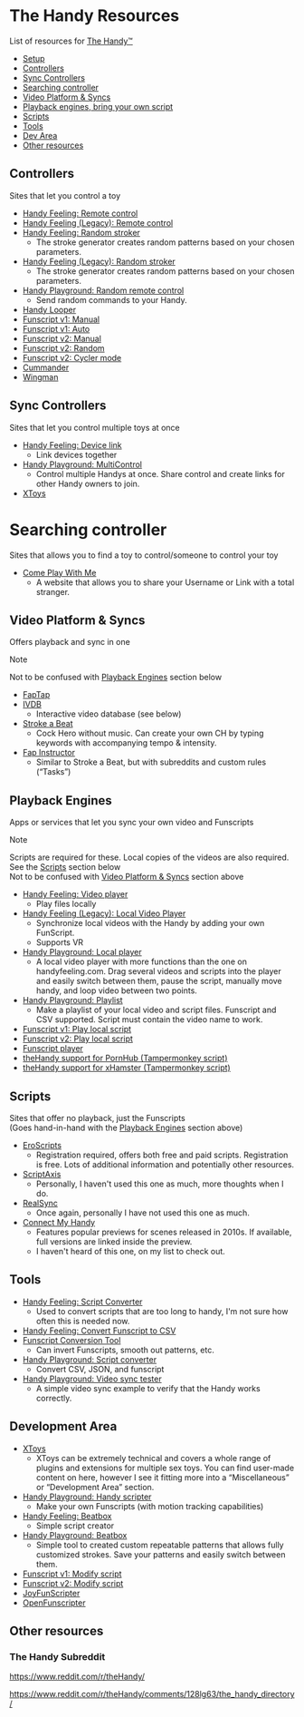 # The Handy Resources
List of resources for [The Handy™](https://www.thehandy.com/)
- [Setup](https://onboarding.handyfeeling.com/)
- [Controllers](#controllers)
- [Sync Controllers](#sync-controllers)
- [Searching controller](#searching-controller)
- [Video Platform & Syncs](#video-platform--syncs)
- [Playback engines, bring your own script](#playback-engines)
- [Scripts](#scripts)
- [Tools](#tools)
- [Dev Area](#development-area)
- [Other resources](#other-resources)

## Controllers
Sites that let you control a toy
- [Handy Feeling: Remote control](https://new.handyfeeling.com/#/remote)
- [Handy Feeling (Legacy): Remote control](https://www.handyfeeling.com/remote)
- [Handy Feeling: Random stroker](https://new.handyfeeling.com/#/random-classic)
  - The stroke generator creates random patterns based on your chosen parameters.
- [Handy Feeling (Legacy): Random stroker](https://www.handyfeeling.com/random)
  - The stroke generator creates random patterns based on your chosen parameters.
- [Handy Playground: Random remote control](https://playground.handyfeeling.com/random/index.html)
  - Send random commands to your Handy.
- [Handy Looper](https://handylooper.pages.dev/)
- [Funscript v1: Manual](https://funscript.io/manual)
- [Funscript v1: Auto](https://funscript.io/auto)
- [Funscript v2: Manual](https://beta.funscript.io/app/manual)
- [Funscript v2: Random](https://beta.funscript.io/app/random)
- [Funscript v2: Cycler mode](https://beta.funscript.io/app/cycler)
- [Cummander](https://www.cummander.com/)
- [Wingman](https://wingman.theappstore.org/)

## Sync Controllers
Sites that let you control multiple toys at once
- [Handy Feeling: Device link](https://new.handyfeeling.com/#/link)
  - Link devices together
- [Handy Playground: MultiControl](https://playground.handyfeeling.com/channel/)
  - Control multiple Handys at once. Share control and create links for other Handy owners to join.
- [XToys](https://xtoys.app/)

# Searching controller
Sites that allows you to find a toy to control/someone to control your toy
- [Come Play With Me](https://comeplaywithme.online/findpartner)
  - A website that allows you to share your Username or Link with a total stranger.

## Video Platform & Syncs
Offers playback and sync in one
> [!NOTE]  
> Not to be confused with [Playback Engines](#playback-engines) section below
- [FapTap](https://faptap.net/)
- [IVDB](https://www.ivdb.io/#/videos)
  - Interactive video database (see below)
- [Stroke a Beat](https://www.strokeabeat.com/)
  - Cock Hero without music. Can create your own CH by typing keywords with accompanying tempo & intensity.
- [Fap Instructor](https://fapinstructor.com/)
  - Similar to Stroke a Beat, but with subreddits and custom rules (“Tasks”)

## Playback Engines
Apps or services that let you sync your own video and Funscripts
> [!NOTE]  
> Scripts are required for these. Local copies of the videos are also required.  
> See the [Scripts](#scripts) section below  
> Not to be confused with [Video Platform & Syncs](#video-platform--syncs) section above
- [Handy Feeling: Video player](https://new.handyfeeling.com/#/local)
  - Play files locally
- [Handy Feeling (Legacy): Local Video Player](https://www.handyfeeling.com/local-video)
  - Synchronize local videos with the Handy by adding your own FunScript. 
  - Supports VR
- [Handy Playground: Local player](https://playground.handyfeeling.com/localplayer/index.html)
  - A local video player with more functions than the one on handyfeeling.com. Drag several videos and scripts into the player and easily switch between them, pause the script, manually move handy, and loop video between two points.
- [Handy Playground: Playlist](https://playground.handyfeeling.com/playlist/index.html)
  - Make a playlist of your local video and script files. Funscript and CSV supported. Script must contain the video name to work.
- [Funscript v1: Play local script](https://funscript.io/play)
- [Funscript v2: Play local script](https://beta.funscript.io/app/play)
- [Funscript player](https://funscriptplayer.com/)
- [theHandy support for PornHub (Tampermonkey script)](https://raw.githubusercontent.com/jabiim/theHandy_Web/master/script.js)
- [theHandy support for xHamster (Tampermonkey script)](xhamster.js)

## Scripts
Sites that offer no playback, just the Funscripts  
(Goes hand-in-hand with the [Playback Engines](#playback-engines) section above)
- [EroScripts](https://discuss.eroscripts.com/)
  - Registration required, offers both free and paid scripts. Registration is free. Lots of additional information and potentially other resources.
- [ScriptAxis](https://scriptaxis.com/)
  - Personally, I haven't used this one as much, more thoughts when I do.
- [RealSync](https://realsync.us/collections/free-syncs)
  - Once again, personally I have not used this one as much.
- [Connect My Handy](https://www.connectmyhandy.com/)
  - Features popular previews for scenes released in 2010s. If available, full versions are linked inside the preview.
  - I haven't heard of this one, on my list to check out.

## Tools
- [Handy Feeling: Script Converter](https://playground.handyfeeling.com/scriptconverter/index.html)
  - Used to convert scripts that are too long to handy, I'm not sure how often this is needed now.
- [Handy Feeling: Convert Funscript to CSV](https://www.handyfeeling.com/convert-script)
- [Funscript Conversion Tool](https://xqueezeme.github.io/)
  - Can invert Funscripts, smooth out patterns, etc.
- [Handy Playground: Script converter](https://playground.handyfeeling.com/scriptconverter/index.html)
  - Convert CSV, JSON, and funscript
- [Handy Playground: Video sync tester](https://playground.handyfeeling.com/simple/index.html)
  - A simple video sync example to verify that the Handy works correctly.

## Development Area
- [XToys](https://xtoys.app/)
  - XToys can be extremely technical and covers a whole range of plugins and extensions for multiple sex toys. You can find user-made content on here, however I see it fitting more into a “Miscellaneous” or “Development Area” section.
- [Handy Playground: Handy scripter](https://playground.handyfeeling.com/scripter3/)
  - Make your own Funscripts (with motion tracking capabilities)
- [Handy Feeling: Beatbox](https://new.handyfeeling.com/#/beatbox)
  - Simple script creator
- [Handy Playground: Beatbox](https://playground.handyfeeling.com/beatboxv2/index.html)
  - Simple tool to created custom repeatable patterns that allows fully customized strokes. Save your patterns and easily switch between them.
- [Funscript v1: Modify script](https://funscript.io/modify)
- [Funscript v2: Modify script](https://beta.funscript.io/app/modify)
- [JoyFunScripter](https://discuss.eroscripts.com/t/joyfunscripter-0-13-1-make-your-own-scripts/2552)
- [OpenFunscripter](https://github.com/OpenFunscripter/OFS)

## Other resources
### The Handy Subreddit
https://www.reddit.com/r/theHandy/

https://www.reddit.com/r/theHandy/comments/128lg63/the_handy_directory/
